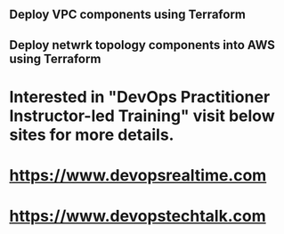 ## Deploy VPC components using Terraform ##
## Deploy netwrk topology components into AWS using Terraform ##
# Interested in "DevOps Practitioner Instructor-led Training" visit below sites for more details.
# https://www.devopsrealtime.com
# https://www.devopstechtalk.com